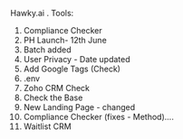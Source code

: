 Hawky.ai 
.
Tools:
1. Compliance Checker
2. PH Launch- 12th June 
3. Batch added
4. User Privacy - Date updated
5. Add Google Tags (Check)
6. .env
7. Zoho CRM Check
8. Check the Base
9. New Landing Page - changed
10. Compliance Checker (fixes - Method)....
 11. Waitlist CRM
